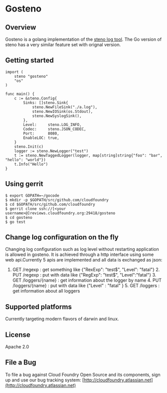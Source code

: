 # Gosteno

## Overview

Gosteno is a golang implementation of the
[steno log tool](https://github.com/cloudfoundry/steno).  The Go version of
steno has a very similar feature set with orignal version.

## Getting started
	import (
		steno "gosteno"
		"os"
	)

	func main() {
		c := &steno.Config{
			Sinks: []steno.Sink{
				steno.NewFileSink("./a.log"),
				steno.NewIOSink(os.Stdout),
				steno.NewSyslogSink(),
			},
			Level:     steno.LOG_INFO,
			Codec:     steno.JSON_CODEC,
			Port:      8080,
			EnableLOC: true,
		}
		steno.Init(c)
		logger := steno.NewLogger("test")
		t := steno.NewTaggedLogger(logger, map[string]string{"foo": "bar", "hello": "world"})
		t.Info("Hello")
	}
## Using gerrit

    $ export GOPATH=~/gocode
    $ mkdir -p $GOPATH/src/github.com/cloudfoundry
    $ cd $GOPATH/src/github.com/cloudfoundry
    $ gerrit clone ssh://[<your username>@]reviews.cloudfoundry.org:29418/gosteno
    $ cd gosteno
    $ go test


## Change log configuration on the fly

Changing log configuration such as log level without restarting application is allowed
in gosteno. It is achieved through a http interface using some web api.Currently 5 apis
are implemented and all data is exchanged as json:

  1. GET /regexp : get something like {"RexExp": "test$", "Level": "fatal"}
    2. PUT /regexp : put with data like {"RegExp": "test$", "Level":"fatal"}
    3. GET /loggers/{name} : get information about the logger by name
    4. PUT /loggers/{name} : put with data like {"Level" : "fatal" }
    5. GET /loggers : get information about all loggers

## Supported platforms

Currently targeting modern flavors of darwin and linux.

## License

Apache 2.0

## File a Bug

To file a bug against Cloud Foundry Open Source and its components, sign up and use our
bug tracking system: [http://cloudfoundry.atlassian.net](http://cloudfoundry.atlassian.net)

